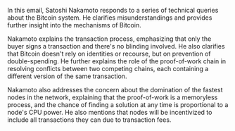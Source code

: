 In this email, Satoshi Nakamoto responds to a series of technical queries about the Bitcoin system. He clarifies misunderstandings and provides further insight into the mechanisms of Bitcoin.

Nakamoto explains the transaction process, emphasizing that only the buyer signs a transaction and there's no blinding involved. He also clarifies that Bitcoin doesn't rely on identities or recourse, but on prevention of double-spending. He further explains the role of the proof-of-work chain in resolving conflicts between two competing chains, each containing a different version of the same transaction.

Nakamoto also addresses the concern about the domination of the fastest nodes in the network, explaining that the proof-of-work is a memoryless process, and the chance of finding a solution at any time is proportional to a node's CPU power. He also mentions that nodes will be incentivized to include all transactions they can due to transaction fees.